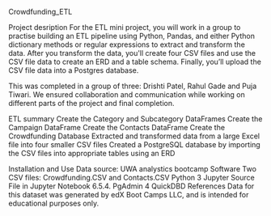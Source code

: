Crowdfunding_ETL

Project desription
For the ETL mini project, you will work in a group to practise building an ETL pipeline using Python, Pandas, and either Python dictionary methods or regular expressions to extract and transform the data. After you transform the data, you'll create four CSV files and use the CSV file data to create an ERD and a table schema. Finally, you’ll upload the CSV file data into a Postgres database.

This was completed in a group of three: Drishti Patel, Rahul Gade and Puja Tiwari. We ensured collaboration and communication while working on different parts of the project and final completion.

ETL summary
Create the Category and Subcategory DataFrames
Create the Campaign DataFrame
Create the Contacts DataFrame
Create the Crowdfunding Database
Extracted and transformed data from a large Excel file into four smaller CSV files
Created a PostgreSQL database by importing the CSV files into appropriate tables using an ERD


Installation and Use
Data source: UWA analystics bootcamp Software
Two CSV files: Crowdfunding.CSV and Contacts.CSV
Python 3
Jupyter Source File in Jupyter Notebook 6.5.4.
PgAdmin 4
QuickDBD
References
Data for this dataset was generated by edX Boot Camps LLC, and is intended for educational purposes only.
